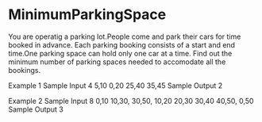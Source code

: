 # MinimumParkingSpace
You are operatig a parking lot.People come and park their cars for time booked in advance. Each parking booking consists of a start and end time.One parking space can hold only one car at a time. Find out the minimum number of parking spaces needed to accomodate all the bookings.

Example 1
Sample Input 
4
5,10 0,20 25,40 35,45
Sample Output
2

Example 2
Sample Input 
8
0,10 10,30, 30,50, 10,20 20,30 30,40 40,50, 0,50
Sample Output
3
